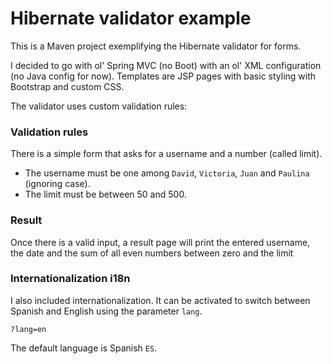 # Hibernate validator example

This is a Maven project exemplifying the Hibernate validator for forms.

I decided to go with ol' Spring MVC (no Boot) with an ol' XML configuration (no Java config for now). Templates are JSP pages with basic styling with Bootstrap and custom CSS.

The validator uses custom validation rules:

### Validation rules

There is a simple form that asks for a username and a number (called limit).

* The username must be one among `David`, `Victoria`, `Juan` and `Paulina` (ignoring case).
* The limit must be between 50 and 500.

### Result

Once there is a valid input, a result page will print the entered username, the date and the sum of all even numbers between zero and the limit

### Internationalization i18n

I also included internationalization. It can be activated to switch between Spanish and English using the parameter `lang`. 

`?lang=en`

The default language is Spanish `ES`. 